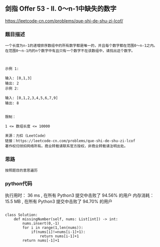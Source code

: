 ## 剑指 Offer 53 - II. 0～n-1中缺失的数字


https://leetcode-cn.com/problems/que-shi-de-shu-zi-lcof/


### 题目描述

```
一个长度为n-1的递增排序数组中的所有数字都是唯一的，并且每个数字都在范围0～n-1之内。在范围0～n-1内的n个数字中有且只有一个数字不在该数组中，请找出这个数字。

 

示例 1:

输入: [0,1,3]
输出: 2
示例 2:

输入: [0,1,2,3,4,5,6,7,9]
输出: 8
 

限制：

1 <= 数组长度 <= 10000

来源：力扣（LeetCode）
链接：https://leetcode-cn.com/problems/que-shi-de-shu-zi-lcof
著作权归领扣网络所有。商业转载请联系官方授权，非商业转载请注明出处。

```



### 思路

```
按照题目的意思遍历
```



### python代码
执行用时：
36 ms
, 在所有 Python3 提交中击败了
94.56%
的用户
内存消耗：
15.5 MB
, 在所有 Python3 提交中击败了
94.70%
的用户
```

class Solution:
    def missingNumber(self, nums: List[int]) -> int:
        nums.insert(0,-1)
        for i in range(1,len(nums)):
            if(nums[i]!=nums[i-1]+1):
                return nums[i-1]+1
        return nums[-1]+1

```

